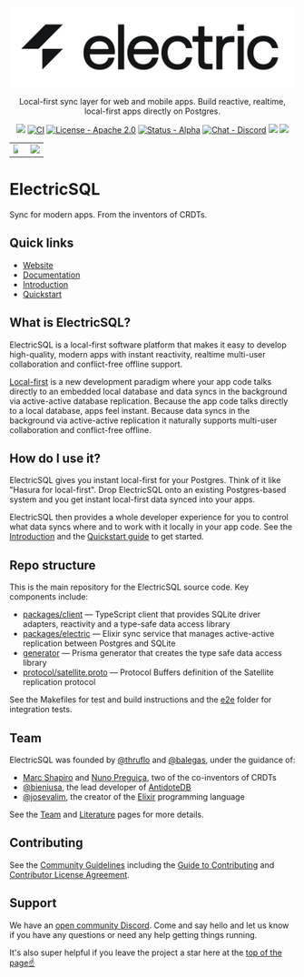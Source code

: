<p align="center">
  <a href="https://electric-sql.com" target="_blank">
    <picture>
      <source media="(prefers-color-scheme: dark)"
          srcset="https://raw.githubusercontent.com/electric-sql/meta/main/identity/ElectricSQL-logo-light-trans.svg"
      />
      <source media="(prefers-color-scheme: light)"
          srcset="https://raw.githubusercontent.com/electric-sql/meta/main/identity/ElectricSQL-logo-black.svg"
      />
      <img alt="ElectricSQL logo"
          src="https://raw.githubusercontent.com/electric-sql/meta/main/identity/ElectricSQL-logo-black.svg"
      />
    </picture>
  </a>
</p>

<p align="center">
  Local-first sync layer for web and mobile apps. Build reactive, realtime, local-first apps directly on Postgres.
<p>

<p align="center">
  <a href="https://github.com/electric-sql/electric/stargazers/"><img src="https://img.shields.io/github/stars/electric-sql/electric?style=social&label=Star&maxAge=2592000" /></a>
  <a href="https://github.com/electric-sql/electric/actions"><img src="https://github.com/electric-sql/electric/workflows/CI/badge.svg" alt="CI"></a>
  <a href="https://github.com/electric-sql/blob/main/LICENSE"><img src="https://img.shields.io/badge/license-Apache_2.0-green" alt="License - Apache 2.0"></a>
  <a href="https://electric-sql.com/docs/reference/roadmap"><img src="https://img.shields.io/badge/status-alpha-orange" alt="Status - Alpha"></a>
  <a href="https://discord.electric-sql.com"><img src="https://img.shields.io/discord/933657521581858818?color=5969EA&label=discord" alt="Chat - Discord"></a>
  <a href="https://twitter.com/ElectricSQL" target="_blank"><img src="https://img.shields.io/twitter/follow/nestframework.svg?style=social&label=Follow @ElectricSQL"></a>
  <a href="https://fosstodon.org/@electric" target="_blank"><img src="https://img.shields.io/mastodon/follow/109599644322136925.svg?domain=https%3A%2F%2Ffosstodon.org"></a>
</p>

<p align="center">
  <table class="foo">
    <tr>
      <td><a href="https://youtu.be/_U5Z8AQy0hc" target="_blank"><img src="https://img.youtube.com/vi/_U5Z8AQy0hc/maxresdefault.jpg" style="max-width: 50%"></a></td>
      <td><a href="https://youtu.be/UNiYlPoeElE" target="_blank"><img src="https://img.youtube.com/vi/UNiYlPoeElE/maxresdefault.jpg" style="max-width: 100%"></a></td>
    </tr>
  </table>
</p>

# ElectricSQL

Sync for modern apps. From the inventors of CRDTs.

## Quick links

- [Website](https://electric-sql.com)
- [Documentation](https://electric-sql.com/docs)
- [Introduction](https://electric-sql.com/docs/intro/local-first)
- [Quickstart](https://electric-sql.com/docs/quickstart)

## What is ElectricSQL?

ElectricSQL is a local-first software platform that makes it easy to develop high-quality, modern apps with instant reactivity, realtime multi-user collaboration and conflict-free offline support.

[Local-first](https://www.inkandswitch.com/local-first/) is a new development paradigm where your app code talks directly to an embedded local database and data syncs in the background via active-active database replication. Because the app code talks directly to a local database, apps feel instant. Because data syncs in the background via active-active replication it naturally supports multi-user collaboration and conflict-free offline.

## How do I use it?

ElectricSQL gives you instant local-first for your Postgres. Think of it like "Hasura for local-first". Drop ElectricSQL onto an existing Postgres-based system and you get instant local-first data synced into your apps.

ElectricSQL then provides a whole developer experience for you to control what data syncs where and to work with it locally in your app code. See the [Introduction](https://electric-sql.com/docs/intro/local-first) and the [Quickstart guide](https://electric-sql.com/docs/quickstart) to get started.

## Repo structure

This is the main repository for the ElectricSQL source code. Key components include:

- [packages/client](https://github.com/electric-sql/electric/tree/main/packages/client) &mdash; TypeScript client that provides SQLite driver adapters, reactivity and a type-safe data access library
- [packages/electric](https://github.com/electric-sql/electric/tree/main/packages/electric) &mdash; Elixir sync service that manages active-active replication between Postgres and SQLite
- [generator](https://github.com/electric-sql/electric/tree/main/generator) &mdash; Prisma generator that creates the type safe data access library
- [protocol/satellite.proto](https://github.com/electric-sql/electric/tree/main/protocol/satellite.proto) &mdash; Protocol Buffers definition of the Satellite replication protocol

See the Makefiles for test and build instructions and the [e2e](https://github.com/electric-sql/electric/tree/main/e2e) folder for integration tests.

## Team

ElectricSQL was founded by [@thruflo](https://github.com/thruflo) and [@balegas](https://github.com/balegas), under the guidance of:

- [Marc Shapiro](https://lip6.fr/Marc.Shapiro) and [Nuno Preguiça](https://asc.di.fct.unl.pt/~nmp), two of the co-inventors of CRDTs
- [@bieniusa](https://linkedin.com/in/annette-bieniusa-b0807b145), the lead developer of [AntidoteDB](https://www.antidotedb.eu)
- [@josevalim](https://www.linkedin.com/in/josevalim), the creator of the [Elixir](https://elixir-lang.org) programming language

See the [Team](https://electric-sql.com/about/team) and [Literature](https://electric-sql.com/docs/reference/literature) pages for more details.

## Contributing

See the [Community Guidelines](https://github.com/electric-sql/electric/blob/main/CODE_OF_CONDUCT.md) including the [Guide to Contributing](https://github.com/electric-sql/electric/blob/main/CONTRIBUTING.md) and [Contributor License Agreement](https://github.com/electric-sql/electric/blob/main/CLA.md).

## Support

We have an [open community Discord](https://discord.electric-sql.com). Come and say hello and let us know if you have any questions or need any help getting things running.

It's also super helpful if you leave the project a star here at the [top of the page☝️](#start-of-content)
